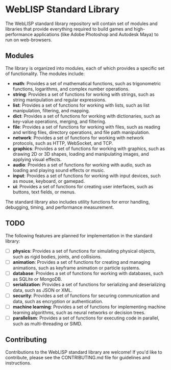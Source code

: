 # WebLISP Standard Library

The WebLISP standard library repository will contain set of modules and libraries that provide everything required to build games and high-performance applications (like Adobe Photoshop and Autodesk Maya) to run on web-browsers.

## Modules
The library is organized into modules, each of which provides a specific set of functionality. The modules include:

- **math**: Provides a set of mathematical functions, such as trigonometric functions, logarithms, and complex number operations.
- **string**: Provides a set of functions for working with strings, such as string manipulation and regular expressions.
- **list**: Provides a set of functions for working with lists, such as list manipulation, filtering, and mapping.
- **dict**: Provides a set of functions for working with dictionaries, such as key-value operations, merging, and filtering.
- **file**: Provides a set of functions for working with files, such as reading and writing files, directory operations, and file path manipulation.
- **network**: Provides a set of functions for working with network protocols, such as HTTP, WebSocket, and TCP.
- **graphics**: Provides a set of functions for working with graphics, such as drawing 2D or 3D shapes, loading and manipulating images, and applying visual effects.
- **audio**: Provides a set of functions for working with audio, such as loading and playing sound effects or music.
- **input**: Provides a set of functions for working with input devices, such as mouse, keyboard, or gamepad.
- **ui**: Provides a set of functions for creating user interfaces, such as buttons, text fields, or menus.

The standard library also includes utility functions for error handling, debugging, timing, and performance measurement.

## TODO
The following features are planned for implementation in the standard library:

- [ ] **physics**: Provides a set of functions for simulating physical objects, such as rigid bodies, joints, and collisions.
- [ ] **animation**: Provides a set of functions for creating and managing animations, such as keyframe animation or particle systems.
- [ ] **database**: Provides a set of functions for working with databases, such as SQLite or MongoDB.
- [ ] **serialization**: Provides a set of functions for serializing and deserializing data, such as JSON or XML.
- [ ] **security**: Provides a set of functions for securing communication and data, such as encryption or authentication.
- [ ] **machine learning**: Provides a set of functions for implementing machine learning algorithms, such as neural networks or decision trees.
- [ ] **parallelism**: Provides a set of functions for executing code in parallel, such as multi-threading or SIMD.

## Contributing
Contributions to the WebLISP standard library are welcome! If you'd like to contribute, please see the CONTRIBUTING.md file for guidelines and instructions.

